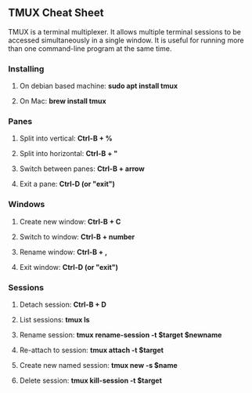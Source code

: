 ## TMUX Cheat Sheet

TMUX is a terminal multiplexer. It allows multiple terminal sessions to be accessed simultaneously in a single window. It is useful for running more than one command-line program at the same time.

### Installing

1) On debian based machine: **sudo apt install tmux**

2) On Mac: **brew install tmux**



### Panes

1) Split into vertical: **Ctrl-B + %**

2) Split into horizontal: **Ctrl-B + "**

3) Switch between panes: **Ctrl-B + arrow**

4) Exit a pane: **Ctrl-D (or "exit")**


### Windows

1) Create new window: **Ctrl-B + C**

2) Switch to window: **Ctrl-B + number**

3) Rename window: **Ctrl-B + ,**

4) Exit window: **Ctrl-D (or "exit")**


### Sessions

1) Detach session: **Ctrl-B + D**

2) List sessions: **tmux ls**

3) Rename session: **tmux rename-session -t $target $newname**

4) Re-attach to session: **tmux attach -t $target**

5) Create new named session: **tmux new -s $name**

6) Delete session: **tmux kill-session -t $target**

